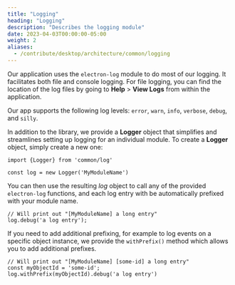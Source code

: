 ```yaml
---
title: "Logging"
heading: "Logging"
description: "Describes the logging module"
date: 2023-04-03T00:00:00-05:00
weight: 2
aliases:
  - /contribute/desktop/architecture/common/logging
---
```


Our application uses the `electron-log` module to do most of our logging. It facilitates both file and console logging.
For file logging, you can find the location of the log files by going to **Help** > **View Logs** from within the application.

Our app supports the following log levels: `error`, `warn`, `info`, `verbose`, `debug`, and `silly`.

In addition to the library, we provide a **Logger** object that simplifies and streamlines setting up logging for an individual module.
To create a **Logger** object, simply create a new one:

    import {Logger} from 'common/log'

    const log = new Logger('MyModuleName')

You can then use the resulting *log* object to call any of the provided `electron-log` functions, and each log entry with be automatically prefixed with your module name.

    // Will print out "[MyModuleName] a long entry"
    log.debug('a log entry'); 

If you need to add additional prefixing, for example to log events on a specific object instance, we provide the `withPrefix()` method which allows you to add additional prefixes.

    // Will print out "[MyModuleName] [some-id] a long entry"
    const myObjectId = 'some-id';
    log.withPrefix(myObjectId).debug('a log entry')
    
